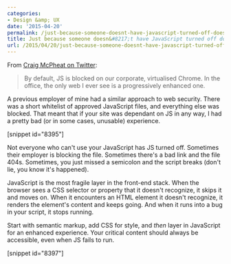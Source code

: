 ```yaml
---
categories:
- Design &amp; UX
date: '2015-04-20'
permalink: /just-because-someone-doesnt-have-javascript-turned-off-doesnt-mean-they-have-a-js-enhanced-experience/
title: Just because someone doesn&#8217;t have JavaScript turned off doesn&#8217;t mean they have a JS-enhanced experience
url: /2015/04/20/just-because-someone-doesnt-have-javascript-turned-off-doesnt-mean-they-have-a-js-enhanced-experience
---
```


From [Craig McPheat on Twitter](https://twitter.com/craigmcpheat/status/588335648987308032):

> By default, JS is blocked on our corporate, virtualised Chrome. In the office, the only web I ever see is a progressively enhanced one.

A previous employer of mine had a similar approach to web security. There was a short whitelist of approved JavaScript files, and everything else was blocked. That meant that if your site was dependant on JS in any way, I had a pretty bad (or in some cases, unusable) experience.

[snippet id="8395"]

Not everyone who can't use your JavaScript has JS turned off. Sometimes their employer is blocking the file. Sometimes there's a bad link and the file 404s. Sometimes, you just missed a semicolon and the script breaks (don't lie, you know it's happened).

JavaScript is the most fragile layer in the front-end stack. When the browser sees a CSS selector or property that it doesn't recognize, it skips it and moves on. When it encounters an HTML element it doesn't recognize, it renders the element's content and keeps going. And when it runs into a bug in your script, it stops running.

Start with semantic markup, add CSS for style, and *then* layer in JavaScript for an enhanced experience. Your critical content should always be accessible, even when JS fails to run.

[snippet id="8397"]